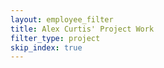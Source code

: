 ```yaml
---
layout: employee_filter
title: Alex Curtis' Project Work
filter_type: project
skip_index: true
---
```

